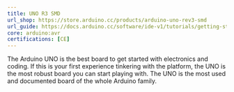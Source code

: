 ```yaml
---
title: UNO R3 SMD
url_shop: https://store.arduino.cc/products/arduino-uno-rev3-smd
url_guide: https://docs.arduino.cc/software/ide-v1/tutorials/getting-started/cores/arduino-avr
core: arduino:avr
certifications: [CE]
---
```


The Arduino UNO is the best board to get started with electronics and coding. If this is your first experience tinkering with the platform, the UNO is the most robust board you can start playing with. The UNO is the most used and documented board of the whole Arduino family.
